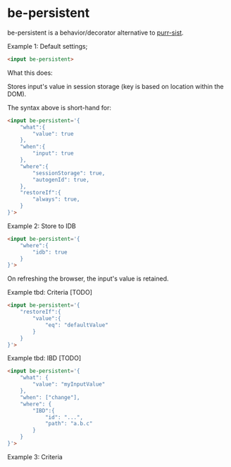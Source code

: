 # be-persistent

be-persistent is a behavior/decorator alternative to [purr-sist](https://github.com/bahrus/purr-sist).  

Example 1:  Default settings;

```html
<input be-persistent>
```

What this does:

Stores input's value in session storage (key is based on location within the DOM).

The syntax above is short-hand for:

```html
<input be-persistent='{
    "what":{
        "value": true
    },
    "when":{
        "input": true
    },
    "where":{
        "sessionStorage": true,
        "autogenId": true,
    },
    "restoreIf":{
        "always": true,
    }
}'>
```

Example 2:  Store to IDB

```html
<input be-persistent='{
    "where":{
        "idb": true
    }
}'>
```

On refreshing the browser, the input's value is retained.

Example tbd:  Criteria [TODO]

```html
<input be-persistent='{
    "restoreIf":{
        "value":{
            "eq": "defaultValue"
        }
    }
}'>
```

Example tbd:  IBD [TODO]

```html
<input be-persistent='{
    "what": {
        "value": "myInputValue"
    },
    "when": ["change"],
    "where": {
        "IBD":{
            "id": "...",
            "path": "a.b.c"
        }
    }
}'>
```

Example 3:  Criteria